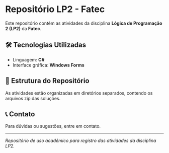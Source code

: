# Repositório LP2 - Fatec

Este repositório contém as atividades da disciplina **Lógica de Programação 2 (LP2)** da **Fatec**.

## 🛠 Tecnologias Utilizadas
- Linguagem: **C#**
- Interface gráfica: **Windows Forms**

## 📂 Estrutura do Repositório
As atividades estão organizadas em diretórios separados, contendo os arquivos zip das soluções.

## 📞 Contato
Para dúvidas ou sugestões, entre em contato.

---
*Repositório de uso acadêmico para registro das atividades da disciplina LP2.*

